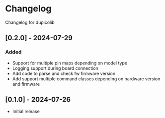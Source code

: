 # Changelog
Changelog for dupicolib

## [0.2.0] - 2024-07-29

### Added
- Support for multiple pin maps depending on model type
- Logging support during board connection
- Add code to parse and check fw firmware version
- Add support multiple command classes depending on hardware version and firmware

## [0.1.0] - 2024-07-26

- Initial release
